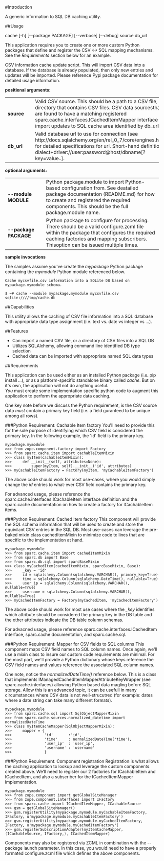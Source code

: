 #Introduction

A generic information to SQL DB caching utility.

##Usage

cache [-h] [--package PACKAGE] [--verbose] [--debug] source db_url

This application requires you to create one or more custom Python packages
that define and register the CSV <-> SQL mapping mechanisms.  See the
*Requirements* section below for an example.

CSV information cache update script. This will import CSV data into a
database. If the database is already populated, then only new entries and
updates will be imported. Please reference Pypi package documentation for
detailed usage information.

**positional arguments:**

<table>
 <tr>
  <td><strong>source</strong></td>
  <td>&nbsp;</td>
  <td>
    Valid CSV source. This should be a path to a CSV file, or a directory 
    that contains CSV files. CSV data sourcesthat are found to have a 
    matching registered sparc.cache.interfaces.ICachedItemMapper interface 
    will import updates to SQL cache area identified by db_url
  </td>
 </tr>
 <tr>
  <td><strong>db_url</strong></td>
  <td>&nbsp;</td>
  <td>
  Valid database url to use for connection (see 
  http://docs.sqlalchemy.org/en/rel_0_7/core/engines.html) for detailed 
  specifications for url. Short-hand definition is
  dialect+driver://user:password@host/dbname[?key=value..].
  <td>
 </tr>
</table>

**optional arguments:**

<table>
 <tr>
  <td><strong>--module MODULE</strong></td>
  <td>&nbsp;</td>
  <td>
    Python package.module to import Python-based configuration from. See 
    deatailed package documentation (README.md) for how to create and 
    registered the required components. This should be the full 
    package.module name.
  </td>
 </tr>
 <tr>
  <td><strong>--package PACKAGE</strong></td>
  <td>&nbsp;</td>
  <td>
    Python package to configure for processing. There should be a valid 
    configure.zcml file within the package that configures the required 
    caching factories and mapping subscribers. Thisoption can be issued 
    multiple times.
  </td>
 </tr>
</table>

**sample invocations**

The samples assume you've create the *mypackage* Python package containing the
*mymodule* Python module referenced below.

    Cache mycsvfile.csv information into a SQLite DB based on 
    mypackage.mymodule schema.

    $ ~# cache --module mypackage.mymodule mycsvfile.csv sqlite:////tmp/cache.db

##Capabilities

This utility allows the caching of CSV file information into a SQL database
with appropriate data type assignment (i.e. text vs. date vs integer vs ...).

##Features

 - Can import a named CSV file, or a directory of CSV files into a SQL DB
 - Utilizes SQLAlchemy, allowing command line identified DB type selection
 - Cached data can be imported with appropriate named SQL data types

##Requirements

This application can be used either as an installed Python package (i.e.
pip install ...), or as a platform-specific standalone binary called
*cache*.  But on it's own, the application will not do anything useful.  
*You* must create some implementation specific python code to augment this
application to perform the appropriate data caching.

One key note before we discuss the Python requirement, is the CSV source data
*must* contain a primary key field (i.e. a field guranteed to be unique among
all rows).

###Python Requirement: Cachable Item factory
You'll need to provide this for the sole purpose of identifying which CSV field
is considered the primary key.  In the following example, the 'id' field is
the primary key.

    mypackage.mymodule
    >>> from zope.component.factory import Factory
    >>> from sparc.cache.item import cachableItemMixin
    >>> class myItem(cachableItemMixin):
    >>>     def __init__(self, attributes=None):
    >>>         super(myItem, self).__init__('id', attributes)
    >>> myCachableItemFactory = Factory(myItem, 'myCachableItemFactory')

The above code should work for most use-cases, where you would simply change
the *id* entries to what-ever CSV field contains the primary key.

For advanced usage, please reference the sparc.cache.interfaces.ICachableItem
interface definition and the sparc.cache documentation on how to create a 
factory for ICachableItem items.

###Python Requirement: Cached Item factory
This component will provide the SQL schema information that will be used to 
create and store the equivilant CSV entries in the SQL DB.  Most use-cases 
can leverage the pre-baked mixin class cachedItemMixin to minimize code to lines
that are specific to the implementation at hand.

    mypackage.mymodule
    >>> from sparc.cache.item import cachedItemMixin
    >>> from sparc.db import Base
    >>> from sparc.db.sql import sparcBaseMixin
    >>> class myCachedItem(cachedItemMixin, sparcBaseMixin, Base):
    >>>     _key = 'id'
    >>>     id = sqlalchemy.Column(sqlalchemy.VARCHAR(), primary_key=True)
    >>>     time = sqlalchemy.Column(sqlalchemy.DateTime(), nullable=True)
    >>>     user_ip = sqlalchemy.Column(sqlalchemy.VARCHAR(), nullable=True)
    >>>     username = sqlalchemy.Column(sqlalchemy.VARCHAR(), nullable=True)
    >>> myCachedItemFactory = Factory(myCachedItem, 'myCachedItemFactory')

The above code should work for most use cases where the *_key* identifies which
attribute should be considered the primary key in the DB table and the other
attributes indicate the DB table column schemas.

For advacned usage, please reference sparc.cache.interfaces.ICachedItem
interface, sparc.cache documentation, and sparc.cache.sql.

###Python Requirement: Mapper for CSV fields to SQL columns
This component maps CSV field names to SQL column names.  Once again, we'll use
a mixin class to insure our custom code requirements are minimal.  For the most
part, we'll provide a Python dictionary whose keys reference the CSV field
names and values reference the associated SQL column names.

One note, notice the *normalizedDateTime()* reference below.  This is a class
that implements IManagedCachedItemMapperAttributeKeyWrapper (see 
sparc.cache.interfaces) allowing Python based data magling before SQL
storage.  Allow this is an advanced topic, it can be usefull in many
circumstances where CSV data is not well-strucutred (for example: dates where
a date string can take many different formats). 

    mypackage.mymodule
    >>> from sparc.cache.sql import SqlObjectMapperMixin
    >>> from sparc.cache.sources.normalized_datetime import normalizedDateTime
    >>> class myItemCacheMapper(SqlObjectMapperMixin):
    >>>     mapper = {
    >>>               'id'       :'id', 
    >>>               'time'     : normalizedDateTime('time'),
    >>>               'user_ip'  : 'user_ip',
    >>>               'username' : 'username'
    >>>               }
    
###Python Requirement: Component registration
Registration is what allows the caching application to lookup and
leverage the custom components created above.  We'll need to register our 
2 factories for ICachableItem and ICachedItem, and also a subscriber for the
ICachedItemMapper implementation.

    mypackage.mymodule
    >>> from zope.component import getGlobalSiteManager
    >>> from zope.component.interfaces import IFactory
    >>> from sparc.cache import ICachedItemMapper, ICachableSource
    >>> gsm = getGlobalSiteManager()
    >>> gsm.registerUtility(mypackage.mymodule.myCachableItemFactory, IFactory, u'mypackage.mymodule.myCachableItemFactory')
    >>> gsm.registerUtility(mypackage.mymodule.myCachedItemFactory, IFactory, u'mypackage.mymodule.myCachedItemFactory')
    >>> gsm.registerSubscriptionAdapter(myItemCacheMapper, (ICachableSource, IFactory,), ICachedItemMapper)

Components may also be registered via ZCML in combination with the --package
launch parameter.  In this case, you would need to have a properly formated
configure.zcml file which defines the above components.